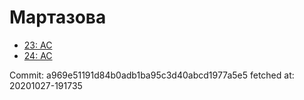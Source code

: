 # Мартазова
- [23: AC](23.md)
- [24: AC](24.md)

Commit: a969e51191d84b0adb1ba95c3d40abcd1977a5e5
 fetched at: 20201027-191735
